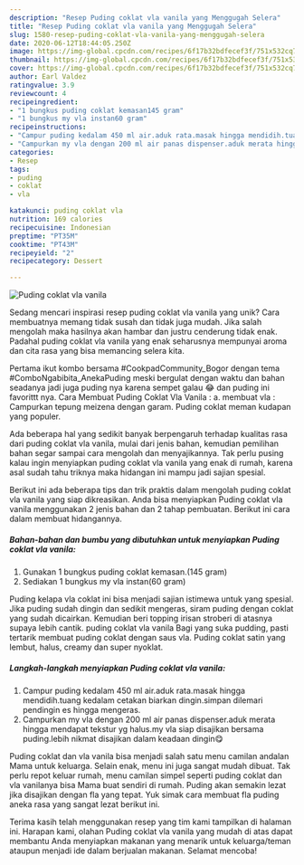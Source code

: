 ```yaml
---
description: "Resep Puding coklat vla vanila yang Menggugah Selera"
title: "Resep Puding coklat vla vanila yang Menggugah Selera"
slug: 1580-resep-puding-coklat-vla-vanila-yang-menggugah-selera
date: 2020-06-12T18:44:05.250Z
image: https://img-global.cpcdn.com/recipes/6f17b32bdfecef3f/751x532cq70/puding-coklat-vla-vanila-foto-resep-utama.jpg
thumbnail: https://img-global.cpcdn.com/recipes/6f17b32bdfecef3f/751x532cq70/puding-coklat-vla-vanila-foto-resep-utama.jpg
cover: https://img-global.cpcdn.com/recipes/6f17b32bdfecef3f/751x532cq70/puding-coklat-vla-vanila-foto-resep-utama.jpg
author: Earl Valdez
ratingvalue: 3.9
reviewcount: 4
recipeingredient:
- "1 bungkus puding coklat kemasan145 gram"
- "1 bungkus my vla instan60 gram"
recipeinstructions:
- "Campur puding kedalam 450 ml air.aduk rata.masak hingga mendidih.tuang kedalam cetakan biarkan dingin.simpan dilemari pendingin es hingga mengeras."
- "Campurkan my vla dengan 200 ml air panas dispenser.aduk merata hingga mendapat tekstur yg halus.my vla siap disajikan bersama puding.lebih nikmat disajikan dalam keadaan dingin😋"
categories:
- Resep
tags:
- puding
- coklat
- vla

katakunci: puding coklat vla 
nutrition: 169 calories
recipecuisine: Indonesian
preptime: "PT35M"
cooktime: "PT43M"
recipeyield: "2"
recipecategory: Dessert

---
```



![Puding coklat vla vanila](https://img-global.cpcdn.com/recipes/6f17b32bdfecef3f/751x532cq70/puding-coklat-vla-vanila-foto-resep-utama.jpg)

Sedang mencari inspirasi resep puding coklat vla vanila yang unik? Cara membuatnya memang tidak susah dan tidak juga mudah. Jika salah mengolah maka hasilnya akan hambar dan justru cenderung tidak enak. Padahal puding coklat vla vanila yang enak seharusnya mempunyai aroma dan cita rasa yang bisa memancing selera kita.

Pertama ikut kombo bersama #CookpadCommunity_Bogor dengan tema #ComboNgabibita_AnekaPuding meski bergulat dengan waktu dan bahan seadanya jadi juga puding nya karena sempet galau 😂 dan puding ini favorittt nya. Cara Membuat Puding Coklat Vla Vanila : a. membuat vla : Campurkan tepung meizena dengan garam. Puding coklat meman kudapan yang populer.

Ada beberapa hal yang sedikit banyak berpengaruh terhadap kualitas rasa dari puding coklat vla vanila, mulai dari jenis bahan, kemudian pemilihan bahan segar sampai cara mengolah dan menyajikannya. Tak perlu pusing kalau ingin menyiapkan puding coklat vla vanila yang enak di rumah, karena asal sudah tahu triknya maka hidangan ini mampu jadi sajian spesial.


Berikut ini ada beberapa tips dan trik praktis dalam mengolah puding coklat vla vanila yang siap dikreasikan. Anda bisa menyiapkan Puding coklat vla vanila menggunakan 2 jenis bahan dan 2 tahap pembuatan. Berikut ini cara dalam membuat hidangannya.

<!--inarticleads1-->

##### Bahan-bahan dan bumbu yang dibutuhkan untuk menyiapkan Puding coklat vla vanila:

1. Gunakan 1 bungkus puding coklat kemasan.(145 gram)
1. Sediakan 1 bungkus my vla instan(60 gram)


Puding kelapa vla coklat ini bisa menjadi sajian istimewa untuk yang spesial. Jika puding sudah dingin dan sedikit mengeras, siram puding dengan coklat yang sudah dicairkan. Kemudian beri topping irisan stroberi di atasnya supaya lebih cantik. puding coklat vla vanila Bagi yang suka pudding, pasti tertarik membuat puding coklat dengan saus vla. Puding coklat satin yang lembut, halus, creamy dan super nyoklat. 

<!--inarticleads2-->

##### Langkah-langkah menyiapkan Puding coklat vla vanila:

1. Campur puding kedalam 450 ml air.aduk rata.masak hingga mendidih.tuang kedalam cetakan biarkan dingin.simpan dilemari pendingin es hingga mengeras.
1. Campurkan my vla dengan 200 ml air panas dispenser.aduk merata hingga mendapat tekstur yg halus.my vla siap disajikan bersama puding.lebih nikmat disajikan dalam keadaan dingin😋


Puding coklat dan vla vanila bisa menjadi salah satu menu camilan andalan Mama untuk keluarga. Selain enak, menu ini juga sangat mudah dibuat. Tak perlu repot keluar rumah, menu camilan simpel seperti puding coklat dan vla vanilanya bisa Mama buat sendiri di rumah. Puding akan semakin lezat jika disajikan dengan fla yang tepat. Yuk simak cara membuat fla puding aneka rasa yang sangat lezat berikut ini. 

Terima kasih telah menggunakan resep yang tim kami tampilkan di halaman ini. Harapan kami, olahan Puding coklat vla vanila yang mudah di atas dapat membantu Anda menyiapkan makanan yang menarik untuk keluarga/teman ataupun menjadi ide dalam berjualan makanan. Selamat mencoba!
